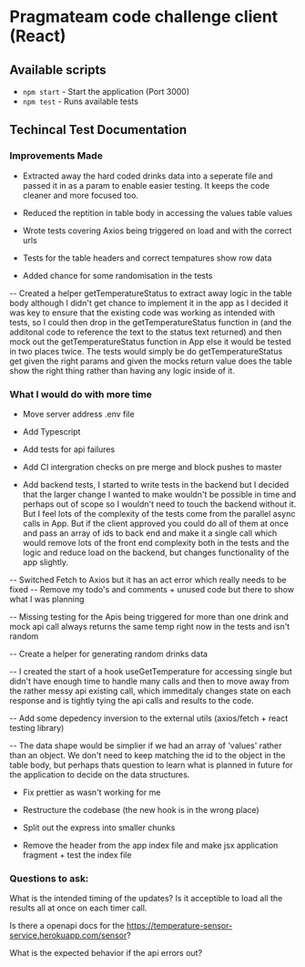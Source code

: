 # Pragmateam code challenge client (React)

## Available scripts

- `npm start` - Start the application (Port 3000)
- `npm test` - Runs available tests

## Techincal Test Documentation

### Improvements Made

- Extracted away the hard coded drinks data into a seperate file and passed it in as a param to enable easier testing. It keeps the code cleaner and more focused too.

- Reduced the reptition in table body in accessing the values table values

- Wrote tests covering Axios being triggered on load and with the correct urls
- Tests for the table headers and correct tempatures show row data
- Added chance for some randomisation in the tests

-- Created a helper getTemperatureStatus to extract away logic in the table body although I didn't get chance to implement it in the app as I decided it was key to ensure that the existing code was working as intended with tests, so I could then drop in the getTemperatureStatus function in (and the additonal code to reference the text to the status text returned) and then mock out the getTemperatureStatus function in App else it would be tested in two places twice. The tests would simply be do getTemperatureStatus get given the right params and given the mocks return value does the table show the right thing rather than having any logic inside of it.

### What I would do with more time

- Move server address .env file

- Add Typescript

- Add tests for api failures

- Add CI intergration checks on pre merge and block pushes to master

- Add backend tests, I started to write tests in the backend but I decided that the larger change I wanted to make wouldn't be possible in time and perhaps out of scope so I wouldn't need to touch the backend without it. But I feel lots of the complexity of the tests come from the parallel async calls in App. But if the client approved you could do all of them at once and pass an array of ids to back end and make it a single call which would remove lots of the front end complexity both in the tests and the logic and reduce load on the backend, but changes functionality of the app slightly.

-- Switched Fetch to Axios but it has an act error which really needs to be fixed
-- Remove my todo's and comments + unused code but there to show what I was planning

-- Missing testing for the Apis being triggered for more than one drink and mock api call always returns the same temp right now in the tests and isn't random

-- Create a helper for generating random drinks data

-- I created the start of a hook useGetTemperature for accessing single but didn't have enough time to handle many calls and then to move away from the rather messy api existing call, which immeditaly changes state on each response and is tightly tying the api calls and results to the code.

-- Add some depedency inversion to the external utils (axios/fetch + react testing library)

-- The data shape would be simplier if we had an array of 'values' rather than an object. We don't need to keep matching the id to the object in the table body, but perhaps thats question to learn what is planned in future for the application to decide on the data structures.

- Fix prettier as wasn't working for me

- Restructure the codebase (the new hook is in the wrong place)

- Split out the express into smaller chunks

- Remove the header from the app index file and make jsx application fragment + test the index file

### Questions to ask:

What is the intended timing of the updates? Is it acceptible to load all the results all at once on each timer call.

Is there a openapi docs for the https://temperature-sensor-service.herokuapp.com/sensor?

What is the expected behavior if the api errors out?
